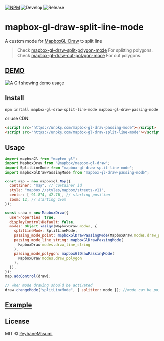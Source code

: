 [![NPM](https://img.shields.io/npm/v/mapbox-gl-draw-split-line-mode.svg)](https://www.npmjs.com/package/mapbox-gl-draw-split-line-mode)
![Develop](https://github.com/reyhanemasumi/mapbox-gl-draw-split-line-mode/workflows/Develop/badge.svg)
![Release](https://github.com/reyhanemasumi/mapbox-gl-draw-split-line-mode/workflows/Release/badge.svg)

# mapbox-gl-draw-split-line-mode

A custom mode for [MapboxGL-Draw](https://github.com/mapbox/mapbox-gl-draw) to split line

> Check [mapbox-gl-draw-split-polygon-mode](https://github.com/ReyhaneMasumi/mapbox-gl-draw-split-polygon-mode) For splitting polygons.
> Check [mapbox-gl-draw-cut-polygon-mode](https://github.com/ReyhaneMasumi/mapbox-gl-draw-cut-polygon-mode) For cut polygons.

## [DEMO](https://reyhanemasumi.github.io/mapbox-gl-draw-split-line-mode/)

![A Gif showing demo usage](demo/public/demo.gif)

## Install

```bash
npm install mapbox-gl-draw-split-line-mode mapbox-gl-draw-passing-mode
```

or use CDN:

```html
<script src="https://unpkg.com/mapbox-gl-draw-passing-mode"></script>
<script src="https://unpkg.com/mapbox-gl-draw-split-line-mode"></script>
```

## Usage

```js
import mapboxGl from "mapbox-gl";
import MapboxDraw from "@mapbox/mapbox-gl-draw";
import SplitLineMode from "mapbox-gl-draw-split-line-mode";
import mapboxGlDrawPassingMode from "mapbox-gl-draw-passing-mode";

const map = new mapboxgl.Map({
  container: "map", // container id
  style: "mapbox://styles/mapbox/streets-v11",
  center: [-91.874, 42.76], // starting position
  zoom: 12, // starting zoom
});

const draw = new MapboxDraw({
  userProperties: true,
  displayControlsDefault: false,
  modes: Object.assign(MapboxDraw.modes, {
    splitLineMode: SplitLineMode,
    passing_mode_point: mapboxGlDrawPassingMode(MapboxDraw.modes.draw_point),
    passing_mode_line_string: mapboxGlDrawPassingMode(
      MapboxDraw.modes.draw_line_string
    ),
    passing_mode_polygon: mapboxGlDrawPassingMode(
      MapboxDraw.modes.draw_polygon
    ),
  }),
});
map.addControl(draw);

// when mode drawing should be activated
draw.changeMode("splitLineMode", { splitter: mode }); //mode can be point,line_string or polygon
```

## [Example](https://github.com/ReyhaneMasumi/mapbox-gl-draw-split-line-mode/blob/main/demo/src/App.js)

## License

MIT © [ReyhaneMasumi](LICENSE)
